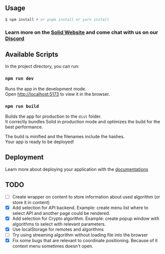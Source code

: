 ## Usage

```bash
$ npm install # or pnpm install or yarn install
```

### Learn more on the [Solid Website](https://solidjs.com) and come chat with us on our [Discord](https://discord.com/invite/solidjs)

## Available Scripts

In the project directory, you can run:

### `npm run dev`

Runs the app in the development mode.<br>
Open [http://localhost:5173](http://localhost:5173) to view it in the browser.

### `npm run build`

Builds the app for production to the `dist` folder.<br>
It correctly bundles Solid in production mode and optimizes the build for the best performance.

The build is minified and the filenames include the hashes.<br>
Your app is ready to be deployed!

## Deployment

Learn more about deploying your application with the [documentations](https://vitejs.dev/guide/static-deploy.html)

## TODO

- [ ] Create wrapper on content to store information about used algorithm (or store it in content)
- [x] Add selection for API backend. Example: create menu list where to select API and another page could be rendered.
- [x] Add selection for Crypto algorithm. Example: create popup window with algorithms to select with relevant parameters.
- [x] Use localStorage for remotes and algorithms
- [ ] Try using streaming algorithm without loading file into the browser
- [x] Fix some bugs that are relevant to coordinate positioning. Because of it context menu sometimes doesn't open.
